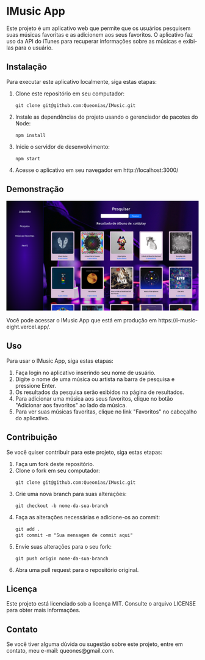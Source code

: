 <h1>IMusic App</h1>
<p>Este projeto é um aplicativo web que permite que os usuários pesquisem suas músicas favoritas e as adicionem aos seus favoritos. O aplicativo faz uso da API do iTunes para recuperar informações sobre as músicas e exibi-las para o usuário.</p>

<h2>Instalação</h2>
<p>Para executar este aplicativo localmente, siga estas etapas:</p>

<ol>
  <li>Clone este repositório em seu computador:</li>
  <pre><code>git clone git@github.com:Queonias/IMusic.git</code></pre>

  <li>Instale as dependências do projeto usando o gerenciador de pacotes do Node:</li>
  <pre><code>npm install</code></pre>

  <li>Inicie o servidor de desenvolvimento:</li>
  <pre><code>npm start</code></pre>

  <li>Acesse o aplicativo em seu navegador em http://localhost:3000/</li>
</ol>

<h2>Demonstração</h2>

<p align="center" width="300px">
<a href="https://i-music-eight.vercel.app/."><img src="/public/app.png"></a>
</p>

<p>Você pode acessar o IMusic App que está em produção em https://i-music-eight.vercel.app/.</p>

<h2>Uso</h2>
<p>Para usar o IMusic App, siga estas etapas:</p>

<ol>
  <li>Faça login no aplicativo inserindo seu nome de usuário.</li>

  <li>Digite o nome de uma música ou artista na barra de pesquisa e pressione Enter.</li>

  <li>Os resultados da pesquisa serão exibidos na página de resultados.</li>

  <li>Para adicionar uma música aos seus favoritos, clique no botão "Adicionar aos favoritos" ao lado da música.</li>

  <li>Para ver suas músicas favoritas, clique no link "Favoritos" no cabeçalho do aplicativo.</li>
</ol>

<h2>Contribuição</h2>
<p>Se você quiser contribuir para este projeto, siga estas etapas:</p>

<ol>
  <li>Faça um fork deste repositório.</li>

  <li>Clone o fork em seu computador:</li>
  <pre><code>git clone git@github.com:Queonias/IMusic.git</code></pre>

  <li>Crie uma nova branch para suas alterações:</li>
  <pre><code>git checkout -b nome-da-sua-branch</code></pre>

  <li>Faça as alterações necessárias e adicione-os ao commit:</li>
  <pre><code>git add .<br/>git commit -m "Sua mensagem de commit aqui"</code></pre>

  <li>Envie suas alterações para o seu fork:</li>
  <pre><code>git push origin nome-da-sua-branch</code></pre>

  <li>Abra uma pull request para o repositório original.</li>
</ol>

<h2>Licença</h2>
<p>Este projeto está licenciado sob a licença MIT. Consulte o arquivo LICENSE para obter mais informações.</p>

<h2>Contato</h2>
<p>Se você tiver alguma dúvida ou sugestão sobre este projeto, entre em contato, meu e-mail: queones@gmail.com.</p>
